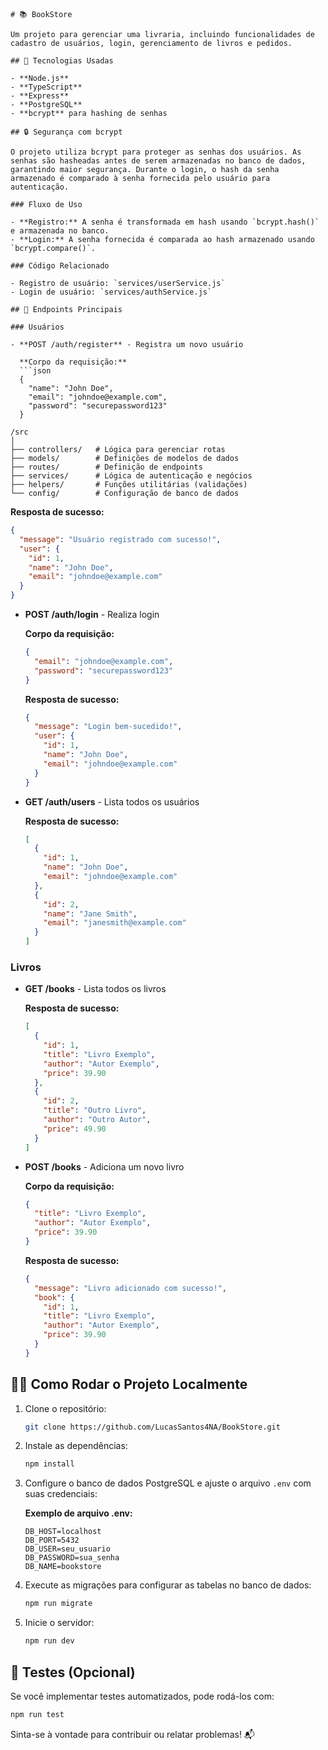 

```
# 📚 BookStore

Um projeto para gerenciar uma livraria, incluindo funcionalidades de cadastro de usuários, login, gerenciamento de livros e pedidos.

## 🚀 Tecnologias Usadas

- **Node.js**
- **TypeScript**
- **Express**
- **PostgreSQL**
- **bcrypt** para hashing de senhas

## 🔒 Segurança com bcrypt

O projeto utiliza bcrypt para proteger as senhas dos usuários. As senhas são hasheadas antes de serem armazenadas no banco de dados, garantindo maior segurança. Durante o login, o hash da senha armazenado é comparado à senha fornecida pelo usuário para autenticação.

### Fluxo de Uso

- **Registro:** A senha é transformada em hash usando `bcrypt.hash()` e armazenada no banco.
- **Login:** A senha fornecida é comparada ao hash armazenado usando `bcrypt.compare()`.

### Código Relacionado

- Registro de usuário: `services/userService.js`
- Login de usuário: `services/authService.js`

## 📖 Endpoints Principais

### Usuários

- **POST /auth/register** - Registra um novo usuário

  **Corpo da requisição:**
  ```json
  {
    "name": "John Doe",
    "email": "johndoe@example.com",
    "password": "securepassword123"
  }
  ```
```
/src
│
├── controllers/   # Lógica para gerenciar rotas
├── models/        # Definições de modelos de dados
├── routes/        # Definição de endpoints
├── services/      # Lógica de autenticação e negócios
├── helpers/       # Funções utilitárias (validações)
└── config/        # Configuração de banco de dados
```
  **Resposta de sucesso:**
  ```json
  {
    "message": "Usuário registrado com sucesso!",
    "user": {
      "id": 1,
      "name": "John Doe",
      "email": "johndoe@example.com"
    }
  }
  ```

- **POST /auth/login** - Realiza login

  **Corpo da requisição:**
  ```json
  {
    "email": "johndoe@example.com",
    "password": "securepassword123"
  }
  ```

  **Resposta de sucesso:**
  ```json
  {
    "message": "Login bem-sucedido!",
    "user": {
      "id": 1,
      "name": "John Doe",
      "email": "johndoe@example.com"
    }
  }
  ```

- **GET /auth/users** - Lista todos os usuários

  **Resposta de sucesso:**
  ```json
  [
    {
      "id": 1,
      "name": "John Doe",
      "email": "johndoe@example.com"
    },
    {
      "id": 2,
      "name": "Jane Smith",
      "email": "janesmith@example.com"
    }
  ]
  ```

### Livros

- **GET /books** - Lista todos os livros

  **Resposta de sucesso:**
  ```json
  [
    {
      "id": 1,
      "title": "Livro Exemplo",
      "author": "Autor Exemplo",
      "price": 39.90
    },
    {
      "id": 2,
      "title": "Outro Livro",
      "author": "Outro Autor",
      "price": 49.90
    }
  ]
  ```

- **POST /books** - Adiciona um novo livro

  **Corpo da requisição:**
  ```json
  {
    "title": "Livro Exemplo",
    "author": "Autor Exemplo",
    "price": 39.90
  }
  ```

  **Resposta de sucesso:**
  ```json
  {
    "message": "Livro adicionado com sucesso!",
    "book": {
      "id": 1,
      "title": "Livro Exemplo",
      "author": "Autor Exemplo",
      "price": 39.90
    }
  }
  ```

## 🏃‍♂️ Como Rodar o Projeto Localmente

1. Clone o repositório:
   ```bash
   git clone https://github.com/LucasSantos4NA/BookStore.git
   ```

2. Instale as dependências:
   ```bash
   npm install
   ```

3. Configure o banco de dados PostgreSQL e ajuste o arquivo `.env` com suas credenciais:

   **Exemplo de arquivo .env:**
   ```
   DB_HOST=localhost
   DB_PORT=5432
   DB_USER=seu_usuario
   DB_PASSWORD=sua_senha
   DB_NAME=bookstore
   ```

4. Execute as migrações para configurar as tabelas no banco de dados:
   ```bash
   npm run migrate
   ```

5. Inicie o servidor:
   ```bash
   npm run dev
   ```

## 🧪 Testes (Opcional)

Se você implementar testes automatizados, pode rodá-los com:
```bash
npm run test
```

Sinta-se à vontade para contribuir ou relatar problemas! 📬
